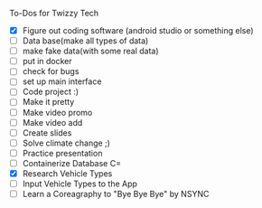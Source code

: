 To-Dos for Twizzy Tech

- [x] Figure out coding software (android studio or something else)
- [ ] Data base(make all types of data)
- [ ] make fake data(with some real data)
- [ ] put in docker
- [ ] check for bugs
- [ ] set up main interface
- [ ] Code project :)
- [ ] Make it pretty
- [ ] Make video promo
- [ ] Make video add
- [ ] Create slides
- [ ] Solve climate change ;)
- [ ] Practice presentation
- [ ] Containerize Database C=
- [x] Research Vehicle Types
- [ ] Input Vehicle Types to the App
- [ ] Learn a Coreagraphy to "Bye Bye Bye" by NSYNC
